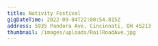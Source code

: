```yaml
---
title: Nativity Festival
gigDateTime: 2022-09-04T22:00:54.815Z
address: 5935 Pandora Ave, Cincinnati, OH 45213
thumbnail: /images/uploads/RailRoadAve.jpg
---
```

